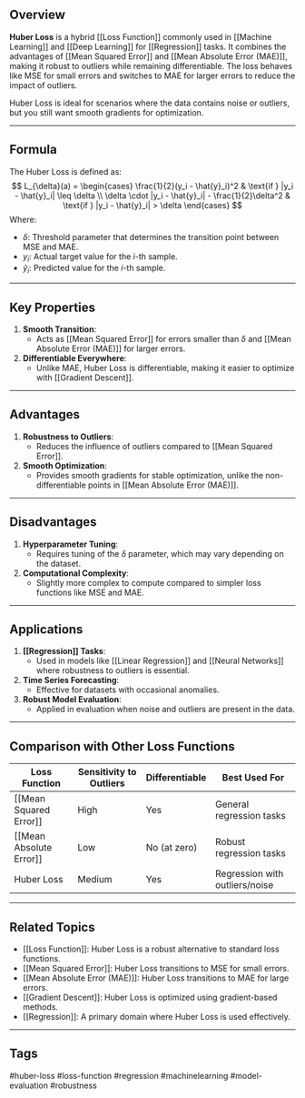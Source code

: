 
## Overview
**Huber Loss** is a hybrid [[Loss Function]] commonly used in [[Machine Learning]] and [[Deep Learning]] for [[Regression]] tasks. It combines the advantages of [[Mean Squared Error]] and [[Mean Absolute Error (MAE)]], making it robust to outliers while remaining differentiable. The loss behaves like MSE for small errors and switches to MAE for larger errors to reduce the impact of outliers.

Huber Loss is ideal for scenarios where the data contains noise or outliers, but you still want smooth gradients for optimization.

---

## Formula
The Huber Loss is defined as:
$$
L_{\delta}(a) =
\begin{cases} 
\frac{1}{2}(y_i - \hat{y}_i)^2 & \text{if } |y_i - \hat{y}_i| \leq \delta \\
\delta \cdot |y_i - \hat{y}_i| - \frac{1}{2}\delta^2 & \text{if } |y_i - \hat{y}_i| > \delta
\end{cases}
$$
Where:
- $\delta$: Threshold parameter that determines the transition point between MSE and MAE.
- $y_i$: Actual target value for the $i$-th sample.
- $\hat{y}_i$: Predicted value for the $i$-th sample.

---

## Key Properties

1. **Smooth Transition**:
   - Acts as [[Mean Squared Error]] for errors smaller than $\delta$ and [[Mean Absolute Error (MAE)]] for larger errors.
2. **Differentiable Everywhere**:
   - Unlike MAE, Huber Loss is differentiable, making it easier to optimize with [[Gradient Descent]].

---

## Advantages

1. **Robustness to Outliers**:
   - Reduces the influence of outliers compared to [[Mean Squared Error]].
2. **Smooth Optimization**:
   - Provides smooth gradients for stable optimization, unlike the non-differentiable points in [[Mean Absolute Error (MAE)]].

---

## Disadvantages

1. **Hyperparameter Tuning**:
   - Requires tuning of the $\delta$ parameter, which may vary depending on the dataset.
2. **Computational Complexity**:
   - Slightly more complex to compute compared to simpler loss functions like MSE and MAE.

---

## Applications

1. **[[Regression]] Tasks**:
   - Used in models like [[Linear Regression]] and [[Neural Networks]] where robustness to outliers is essential.
2. **Time Series Forecasting**:
   - Effective for datasets with occasional anomalies.
3. **Robust Model Evaluation**:
   - Applied in evaluation when noise and outliers are present in the data.

---

## Comparison with Other Loss Functions

| Loss Function            | Sensitivity to Outliers | Differentiable | Best Used For                  |
|--------------------------|--------------------------|----------------|--------------------------------|
| [[Mean Squared Error]]   | High                    | Yes            | General regression tasks       |
| [[Mean Absolute Error]]  | Low                     | No (at zero)   | Robust regression tasks        |
| Huber Loss               | Medium                  | Yes            | Regression with outliers/noise |

---

## Related Topics

- [[Loss Function]]: Huber Loss is a robust alternative to standard loss functions.
- [[Mean Squared Error]]: Huber Loss transitions to MSE for small errors.
- [[Mean Absolute Error (MAE)]]: Huber Loss transitions to MAE for large errors.
- [[Gradient Descent]]: Huber Loss is optimized using gradient-based methods.
- [[Regression]]: A primary domain where Huber Loss is used effectively.

---

## Tags
#huber-loss #loss-function #regression #machinelearning #model-evaluation #robustness
